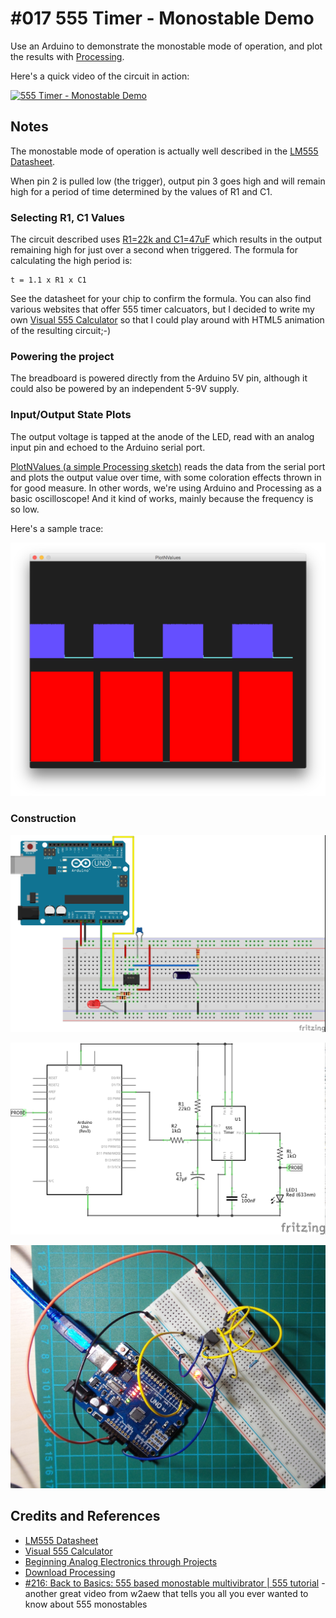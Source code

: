 # #017 555 Timer - Monostable Demo

Use an Arduino to demonstrate the monostable mode of operation, and plot the results with [Processing](https://www.processing.org).

Here's a quick video of the circuit in action:

[![555 Timer - Monostable Demo](http://img.youtube.com/vi/FJI0kTbzS4I/0.jpg)](http://www.youtube.com/watch?v=FJI0kTbzS4I)

## Notes

The monostable mode of operation is actually well described in the [LM555 Datasheet](http://www.futurlec.com/Linear/LM555CN.shtml).

When pin 2 is pulled low (the trigger), output pin 3 goes high and will remain high for a period of time determined by the values of R1 and C1.

### Selecting R1, C1 Values

The circuit described uses [R1=22k and C1=47uF](http://visual555.tardate.com/?mode=monostable&r1=22&c=47)
which results in the output remaining high for just over a second when triggered.
The formula for calculating the high period is:

    t = 1.1 x R1 x C1

See the datasheet for your chip to confirm the formula. You can also find various websites that offer 555 timer calcuators,
but I decided to write my own [Visual 555 Calculator](http://visual555.tardate.com) so that I could play around with HTML5 animation of the resulting circuit;-)


### Powering the project

The breadboard is powered directly from the Arduino 5V pin, although it could also be powered by an independent 5-9V supply.

### Input/Output State Plots

The output voltage is tapped at the anode of the LED, read with an analog input pin and echoed to the Arduino serial port.

[PlotNValues (a simple Processing sketch)](../../processing/PlotNValues) reads the data from the serial port and plots the output value over time, with some coloration effects thrown in for good measure. In other words, we're using Arduino and Processing as a basic oscilloscope! And it kind of works, mainly because the frequency is so low.

Here's a sample trace:

![processing trace](./assets/processing_trace.png?raw=true)


### Construction

![The Breadboard](./assets/Monostable_bb.jpg?raw=true)

![The Schematic](./assets/Monostable_schematic.jpg?raw=true)

![The Build](./assets/Monostable_build.jpg?raw=true)


## Credits and References
* [LM555 Datasheet](http://www.futurlec.com/Linear/LM555CN.shtml)
* [Visual 555 Calculator](http://visual555.tardate.com)
* [Beginning Analog Electronics through Projects](http://www.amazon.com/gp/product/0750672838/ref=as_li_tl?ie=UTF8&camp=1789&creative=390957&creativeASIN=0750672838&linkCode=as2&tag=itsaprli-20&linkId=D6X64MWAYQPEYQJC)
* [Download Processing](https://www.processing.org/download/)
* [#216: Back to Basics: 555 based monostable multivibrator | 555 tutorial](https://youtu.be/MbWc70ZzTlI) - another great video from w2aew that tells you all you ever wanted to know about 555 monostables
